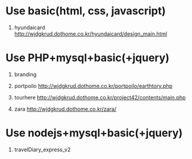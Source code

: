 # Use basic(html, css, javascript)

1. hyundaicard
http://wjdgkrud.dothome.co.kr/hyundaicard/design_main.html


# Use **PHP**+mysql+basic(+jquery)

1. branding

2. portpoilo
http://wjdgkrud.dothome.co.kr/portpoilo/earthtory.php
3. tourhere
http://wjdgkrud.dothome.co.kr/project42/contents/main.php
4. zara
http://wjdgkrud.dothome.co.kr/zara/

# Use **nodejs**+mysql+basic(+jquery)

1. travelDiary_express_v2
